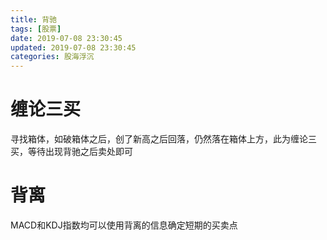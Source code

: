 ```yaml
---
title: 背驰
tags: [股票]
date: 2019-07-08 23:30:45
updated: 2019-07-08 23:30:45
categories: 股海浮沉
---
```


# 缠论三买
寻找箱体，如破箱体之后，创了新高之后回落，仍然落在箱体上方，此为缠论三买，等待出现背驰之后卖处即可

# 背离
MACD和KDJ指数均可以使用背离的信息确定短期的买卖点